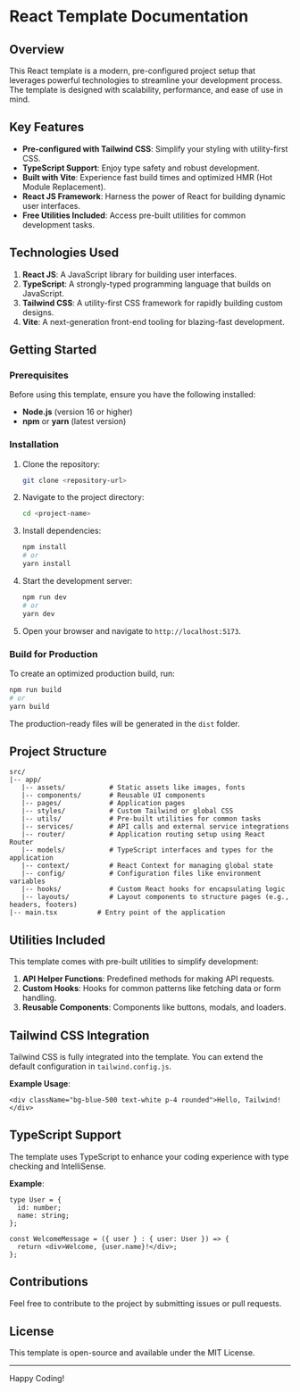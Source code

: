 # React Template Documentation

## Overview

This React template is a modern, pre-configured project setup that leverages powerful technologies to streamline your development process. The template is designed with scalability, performance, and ease of use in mind.

## Key Features

- **Pre-configured with Tailwind CSS**: Simplify your styling with utility-first CSS.
- **TypeScript Support**: Enjoy type safety and robust development.
- **Built with Vite**: Experience fast build times and optimized HMR (Hot Module Replacement).
- **React JS Framework**: Harness the power of React for building dynamic user interfaces.
- **Free Utilities Included**: Access pre-built utilities for common development tasks.

## Technologies Used

1. **React JS**: A JavaScript library for building user interfaces.
2. **TypeScript**: A strongly-typed programming language that builds on JavaScript.
3. **Tailwind CSS**: A utility-first CSS framework for rapidly building custom designs.
4. **Vite**: A next-generation front-end tooling for blazing-fast development.

## Getting Started

### Prerequisites

Before using this template, ensure you have the following installed:

- **Node.js** (version 16 or higher)
- **npm** or **yarn** (latest version)

### Installation

1. Clone the repository:

   ```bash
   git clone <repository-url>
   ```

2. Navigate to the project directory:

   ```bash
   cd <project-name>
   ```

3. Install dependencies:

   ```bash
   npm install
   # or
   yarn install
   ```

4. Start the development server:

   ```bash
   npm run dev
   # or
   yarn dev
   ```

5. Open your browser and navigate to `http://localhost:5173`.

### Build for Production

To create an optimized production build, run:

```bash
npm run build
# or
yarn build
```

The production-ready files will be generated in the `dist` folder.

## Project Structure

```plaintext
src/
|-- app/ 
   |-- assets/           # Static assets like images, fonts
   |-- components/       # Reusable UI components
   |-- pages/            # Application pages
   |-- styles/           # Custom Tailwind or global CSS
   |-- utils/            # Pre-built utilities for common tasks
   |-- services/         # API calls and external service integrations
   |-- router/           # Application routing setup using React Router
   |-- models/           # TypeScript interfaces and types for the application
   |-- context/          # React Context for managing global state
   |-- config/           # Configuration files like environment variables
   |-- hooks/            # Custom React hooks for encapsulating logic
   |-- layouts/          # Layout components to structure pages (e.g., headers, footers)
|-- main.tsx          # Entry point of the application
```

## Utilities Included

This template comes with pre-built utilities to simplify development:

1. **API Helper Functions**: Predefined methods for making API requests.
2. **Custom Hooks**: Hooks for common patterns like fetching data or form handling.
3. **Reusable Components**: Components like buttons, modals, and loaders.

## Tailwind CSS Integration

Tailwind CSS is fully integrated into the template. You can extend the default configuration in `tailwind.config.js`.

**Example Usage**:

```tsx
<div className="bg-blue-500 text-white p-4 rounded">Hello, Tailwind!</div>
```

## TypeScript Support

The template uses TypeScript to enhance your coding experience with type checking and IntelliSense.

**Example**:

```tsx
type User = {
  id: number;
  name: string;
};

const WelcomeMessage = ({ user } : { user: User }) => {
  return <div>Welcome, {user.name}!</div>;
};
```

## Contributions

Feel free to contribute to the project by submitting issues or pull requests.

## License

This template is open-source and available under the MIT License.

---

Happy Coding!
